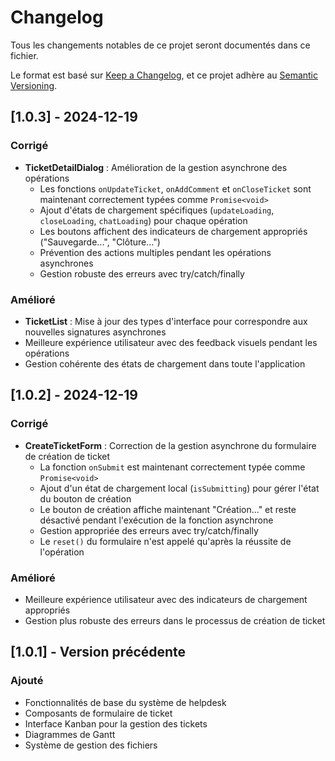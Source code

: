 # Changelog

Tous les changements notables de ce projet seront documentés dans ce fichier.

Le format est basé sur [Keep a Changelog](https://keepachangelog.com/fr/1.0.0/),
et ce projet adhère au [Semantic Versioning](https://semver.org/lang/fr/).

## [1.0.3] - 2024-12-19

### Corrigé
- **TicketDetailDialog** : Amélioration de la gestion asynchrone des opérations
  - Les fonctions `onUpdateTicket`, `onAddComment` et `onCloseTicket` sont maintenant correctement typées comme `Promise<void>`
  - Ajout d'états de chargement spécifiques (`updateLoading`, `closeLoading`, `chatLoading`) pour chaque opération
  - Les boutons affichent des indicateurs de chargement appropriés ("Sauvegarde...", "Clôture...")
  - Prévention des actions multiples pendant les opérations asynchrones
  - Gestion robuste des erreurs avec try/catch/finally

### Amélioré
- **TicketList** : Mise à jour des types d'interface pour correspondre aux nouvelles signatures asynchrones
- Meilleure expérience utilisateur avec des feedback visuels pendant les opérations
- Gestion cohérente des états de chargement dans toute l'application

## [1.0.2] - 2024-12-19

### Corrigé
- **CreateTicketForm** : Correction de la gestion asynchrone du formulaire de création de ticket
  - La fonction `onSubmit` est maintenant correctement typée comme `Promise<void>`
  - Ajout d'un état de chargement local (`isSubmitting`) pour gérer l'état du bouton de création
  - Le bouton de création affiche maintenant "Création..." et reste désactivé pendant l'exécution de la fonction asynchrone
  - Gestion appropriée des erreurs avec try/catch/finally
  - Le `reset()` du formulaire n'est appelé qu'après la réussite de l'opération

### Amélioré
- Meilleure expérience utilisateur avec des indicateurs de chargement appropriés
- Gestion plus robuste des erreurs dans le processus de création de ticket

## [1.0.1] - Version précédente

### Ajouté
- Fonctionnalités de base du système de helpdesk
- Composants de formulaire de ticket
- Interface Kanban pour la gestion des tickets
- Diagrammes de Gantt
- Système de gestion des fichiers 